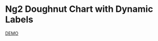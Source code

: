 # Ng2 Doughnut Chart with Dynamic Labels

[DEMO](https://stackblitz.com/edit/ng2-charts-with-dynamic-labels)
